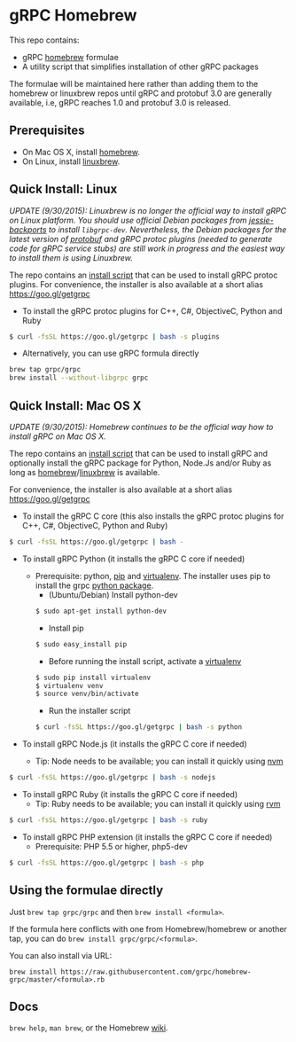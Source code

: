 # gRPC Homebrew

This repo contains:
- gRPC [homebrew][] formulae
- A utility script that simplifies installation of other gRPC packages

The formulae will be maintained here rather than adding them to the homebrew or
linuxbrew repos until gRPC and protobuf 3.0 are generally available, i.e, gRPC
reaches 1.0 and protobuf 3.0 is released.

Prerequisites
-------------

- On Mac OS X, install [homebrew][].
- On Linux, install [linuxbrew][].

Quick Install: Linux
--------------------

_UPDATE (9/30/2015): Linuxbrew is no longer the official way to install gRPC
on Linux platform. You should use official Debian packages from [jessie-backports][]
to install `libgrpc-dev`. Nevertheless, the Debian packages for the latest version
of [protobuf][] and gRPC protoc plugins (needed to generate code for gRPC service stubs) are still work in progress and the easiest way to install them is using Linuxbrew._

The repo contains an [install script][] that can be used to install gRPC protoc plugins.
For convenience, the installer is also available at a short alias
https://goo.gl/getgrpc

- To install the gRPC protoc plugins for C++, C#, ObjectiveC, Python and Ruby
```sh
$ curl -fsSL https://goo.gl/getgrpc | bash -s plugins
```

- Alternatively, you can use gRPC formula directly
```sh
brew tap grpc/grpc
brew install --without-libgrpc grpc
```

Quick Install: Mac OS X
-----------------------

_UPDATE (9/30/2015): Homebrew continues to be the official way how to install
gRPC on Mac OS X._

The repo contains an [install script][] that can be used to install gRPC and
optionally install the gRPC package for Python, Node.Js and/or Ruby as long as
[homebrew][]/[linuxbrew][] is available.

For convenience, the installer is also available at a short alias
https://goo.gl/getgrpc

- To install the gRPC C core (this also installs the gRPC protoc plugins for C++, C#, ObjectiveC, Python and Ruby)
```sh
$ curl -fsSL https://goo.gl/getgrpc | bash -
```
- To install gRPC Python (it installs the gRPC C core if needed)
  - Prerequisite: python, [pip][] and [virtualenv][]. The installer uses pip to install
    the grpc [python package][].
    - (Ubuntu/Debian) Install python-dev
    ```sh
    $ sudo apt-get install python-dev
    ```
    - Install pip
    ```sh
    $ sudo easy_install pip
    ```
    - Before running the install script, activate a [virtualenv][]
    ```sh
    $ sudo pip install virtualenv
    $ virtualenv venv
    $ source venv/bin/activate
    ```
    - Run the installer script
    ```sh
    $ curl -fsSL https://goo.gl/getgrpc | bash -s python
    ```

- To install gRPC Node.js (it installs the gRPC C core if needed)
  - Tip: Node needs to be available; you can install it quickly using [nvm][]
```sh
$ curl -fsSL https://goo.gl/getgrpc | bash -s nodejs
```
- To install gRPC Ruby (it installs the gRPC C core if needed)
  - Tip: Ruby needs to be available; you can install it quickly using [rvm][]
```sh
$ curl -fsSL https://goo.gl/getgrpc | bash -s ruby
```
- To install gRPC PHP extension (it installs the gRPC C core if needed)
  - Prerequisite: PHP 5.5 or higher, php5-dev
```sh
$ curl -fsSL https://goo.gl/getgrpc | bash -s php
```

Using the formulae directly
---------------------------
Just `brew tap grpc/grpc` and then `brew install <formula>`.

If the formula here conflicts with one from Homebrew/homebrew or another tap, you
can do `brew install grpc/grpc/<formula>`.

You can also install via URL:

```
brew install https://raw.githubusercontent.com/grpc/homebrew-grpc/master/<formula>.rb
```

Docs
----
`brew help`, `man brew`, or the Homebrew [wiki][].

[wiki]:http://wiki.github.com/Homebrew/homebrew
[homebrew]:http://brew.sh
[linuxbrew]:https://github.com/Homebrew/linuxbrew
[jessie-backports]:http://backports.debian.org/Instructions/
[protobuf]:https://github.com/google/protobuf/releases
[install script]:https://raw.githubusercontent.com/grpc/homebrew-grpc/master/scripts/install
[virtualenv]: https://virtualenv.pypa.io/en/latest/
[nvm]: https://github.com/creationix/nvm
[rvm]: https://rvm.io
[python package]: https://pypi.python.org/pypi/grpcio
[pip]: https://pip.pypa.io/en/latest/installing.html
